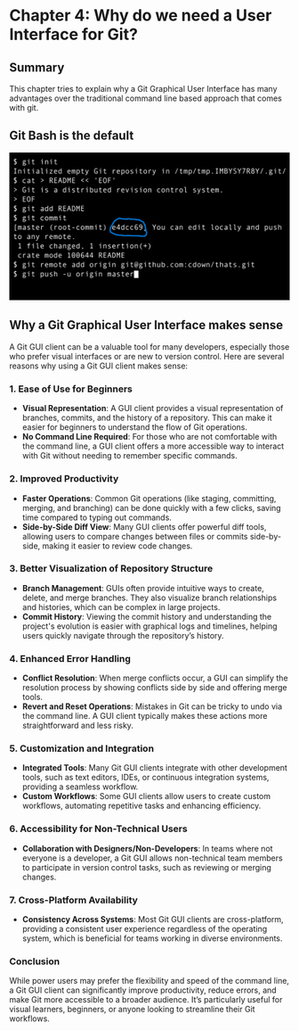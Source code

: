 # Chapter 4: Why do we need a User Interface for Git?

## Summary
This chapter tries to explain why a Git Graphical User Interface has many advantages over the traditional command line based approach that comes with git.

## Git Bash is the default

![Alt text for image](Pasted%20image%2020240826151417.png)

## Why a Git Graphical User Interface makes sense

A Git GUI client can be a valuable tool for many developers, especially those who prefer visual interfaces or are new to version control. Here are several reasons why using a Git GUI client makes sense:

### 1. Ease of Use for Beginners
   - **Visual Representation**: A GUI client provides a visual representation of branches, commits, and the history of a repository. This can make it easier for beginners to understand the flow of Git operations.
   - **No Command Line Required**: For those who are not comfortable with the command line, a GUI client offers a more accessible way to interact with Git without needing to remember specific commands.

### 2. Improved Productivity
   - **Faster Operations**: Common Git operations (like staging, committing, merging, and branching) can be done quickly with a few clicks, saving time compared to typing out commands.
   - **Side-by-Side Diff View**: Many GUI clients offer powerful diff tools, allowing users to compare changes between files or commits side-by-side, making it easier to review code changes.

### 3. Better Visualization of Repository Structure
   - **Branch Management**: GUIs often provide intuitive ways to create, delete, and merge branches. They also visualize branch relationships and histories, which can be complex in large projects.
   - **Commit History**: Viewing the commit history and understanding the project's evolution is easier with graphical logs and timelines, helping users quickly navigate through the repository’s history.

### 4. Enhanced Error Handling
   - **Conflict Resolution**: When merge conflicts occur, a GUI can simplify the resolution process by showing conflicts side by side and offering merge tools.
   - **Revert and Reset Operations**: Mistakes in Git can be tricky to undo via the command line. A GUI client typically makes these actions more straightforward and less risky.

### 5. Customization and Integration
   - **Integrated Tools**: Many Git GUI clients integrate with other development tools, such as text editors, IDEs, or continuous integration systems, providing a seamless workflow.
   - **Custom Workflows**: Some GUI clients allow users to create custom workflows, automating repetitive tasks and enhancing efficiency.

### 6. Accessibility for Non-Technical Users
   - **Collaboration with Designers/Non-Developers**: In teams where not everyone is a developer, a Git GUI allows non-technical team members to participate in version control tasks, such as reviewing or merging changes.

### 7. Cross-Platform Availability
   - **Consistency Across Systems**: Most Git GUI clients are cross-platform, providing a consistent user experience regardless of the operating system, which is beneficial for teams working in diverse environments.

### Conclusion
While power users may prefer the flexibility and speed of the command line, a Git GUI client can significantly improve productivity, reduce errors, and make Git more accessible to a broader audience. It’s particularly useful for visual learners, beginners, or anyone looking to streamline their Git workflows.